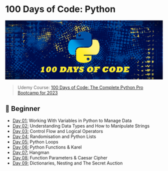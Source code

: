 # 100 Days of Code: Python
![](assets/python_code.png)

> Udemy Course: [100 Days of Code: The Complete Python Pro Bootcamp for 2023](https://www.udemy.com/course/100-days-of-code/)

## 🔰 Beginner 
- [Day 01:](https://github.com/cecirio/100-days-of-code/tree/main/logs/day01) Working With Variables in Python to Manage Data
- [Day 02:](https://github.com/cecirio/100-days-of-code/tree/main/logs/day02) Understanding Data Types and How to Manipulate Strings
- [Day 03:](https://github.com/cecirio/100-days-of-code/tree/main/logs/day03) Control Flow and Logical Operators
- [Day 04:](https://github.com/cecirio/100-days-of-code/tree/main/logs/day04) Randomisation and Python Lists
- [Day 05:](https://github.com/cecirio/100-days-of-code/tree/main/logs/day05) Python Loops
- [Day 06:](https://github.com/cecirio/100-days-of-code/tree/main/logs/day06) Python Functions & Karel
- [Day 07:](https://github.com/cecirio/100-days-of-code/tree/main/logs/day07) Hangman
- [Day 08:](https://github.com/cecirio/100-days-of-code/tree/main/logs/day08) Function Parameters & Caesar Cipher
- [Day 09:](https://github.com/cecirio/100-days-of-code/tree/main/logs/day09) Dictionaries, Nesting and The Secret Auction
